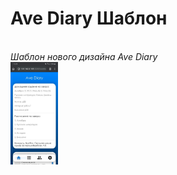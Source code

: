 <h1>Ave Diary Шаблон</h1>
<br>
<i>Шаблон нового дизайна Ave Diary</i>
<br>
<img src="README/scr1.jpg" width="15%"></img>